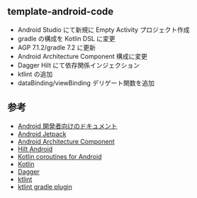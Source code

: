 template-android-code
------------------------------

* Android Studio にて新規に Empty Activity プロジェクト作成
* gradle の構成を Kotlin DSL に変更
* AGP 7.1.2/gradle 7.2 に更新
* Android Architecture Component 構成に変更
* Dagger Hilt にて依存関係インジェクション
* ktlint の追加
* dataBinding/viewBinding デリゲート関数を追加

参考
---
* [Android 開発者向けのドキュメント](https://developer.android.com/docs)
* [Android Jetpack](https://developer.android.com/jetpack)
* [Android Architecture Component](https://developer.android.com/topic/libraries/architecture)
* [Hilt Android](https://developer.android.com/training/dependency-injection/hilt-android)
* [Kotlin coroutines for Android](https://developer.android.com/kotlin/coroutines)
* [Kotlin](https://kotlinlang.org/docs/home.html)
* [Dagger](https://dagger.dev)
* [ktlint](https://ktlint.github.io)
* [ktlint gradle plugin](https://github.com/JLLeitschuh/ktlint-gradle)
